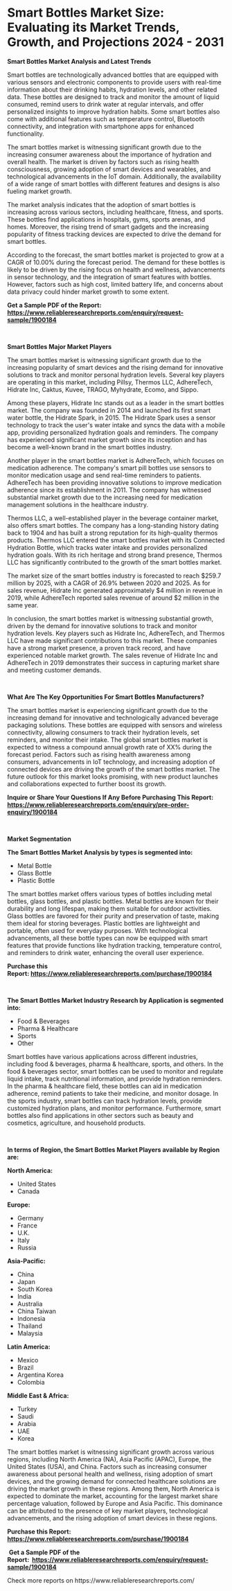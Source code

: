 <p><h1>Smart Bottles Market Size: Evaluating its Market Trends, Growth, and Projections 2024 - 2031</h1></p><p><strong>Smart Bottles Market Analysis and Latest Trends</strong></p>
<p><p>Smart bottles are technologically advanced bottles that are equipped with various sensors and electronic components to provide users with real-time information about their drinking habits, hydration levels, and other related data. These bottles are designed to track and monitor the amount of liquid consumed, remind users to drink water at regular intervals, and offer personalized insights to improve hydration habits. Some smart bottles also come with additional features such as temperature control, Bluetooth connectivity, and integration with smartphone apps for enhanced functionality.</p><p>The smart bottles market is witnessing significant growth due to the increasing consumer awareness about the importance of hydration and overall health. The market is driven by factors such as rising health consciousness, growing adoption of smart devices and wearables, and technological advancements in the IoT domain. Additionally, the availability of a wide range of smart bottles with different features and designs is also fueling market growth.</p><p>The market analysis indicates that the adoption of smart bottles is increasing across various sectors, including healthcare, fitness, and sports. These bottles find applications in hospitals, gyms, sports arenas, and homes. Moreover, the rising trend of smart gadgets and the increasing popularity of fitness tracking devices are expected to drive the demand for smart bottles.</p><p>According to the forecast, the smart bottles market is projected to grow at a CAGR of 10.00% during the forecast period. The demand for these bottles is likely to be driven by the rising focus on health and wellness, advancements in sensor technology, and the integration of smart features with bottles. However, factors such as high cost, limited battery life, and concerns about data privacy could hinder market growth to some extent.</p></p>
<p><strong>Get a Sample PDF of the Report:&nbsp; <a href="https://www.reliableresearchreports.com/enquiry/request-sample/1900184">https://www.reliableresearchreports.com/enquiry/request-sample/1900184</a></strong></p>
<p>&nbsp;</p>
<p><strong>Smart Bottles Major Market Players</strong></p>
<p><p>The smart bottles market is witnessing significant growth due to the increasing popularity of smart devices and the rising demand for innovative solutions to track and monitor personal hydration levels. Several key players are operating in this market, including Pillsy, Thermos LLC, AdhereTech, Hidrate Inc, Caktus, Kuvee, TRAGO, Myhydrate, Ecomo, and Sippo. </p><p>Among these players, Hidrate Inc stands out as a leader in the smart bottles market. The company was founded in 2014 and launched its first smart water bottle, the Hidrate Spark, in 2015. The Hidrate Spark uses a sensor technology to track the user's water intake and syncs the data with a mobile app, providing personalized hydration goals and reminders. The company has experienced significant market growth since its inception and has become a well-known brand in the smart bottles industry.</p><p>Another player in the smart bottles market is AdhereTech, which focuses on medication adherence. The company's smart pill bottles use sensors to monitor medication usage and send real-time reminders to patients. AdhereTech has been providing innovative solutions to improve medication adherence since its establishment in 2011. The company has witnessed substantial market growth due to the increasing need for medication management solutions in the healthcare industry.</p><p>Thermos LLC, a well-established player in the beverage container market, also offers smart bottles. The company has a long-standing history dating back to 1904 and has built a strong reputation for its high-quality thermos products. Thermos LLC entered the smart bottles market with its Connected Hydration Bottle, which tracks water intake and provides personalized hydration goals. With its rich heritage and strong brand presence, Thermos LLC has significantly contributed to the growth of the smart bottles market.</p><p>The market size of the smart bottles industry is forecasted to reach $259.7 million by 2025, with a CAGR of 26.9% between 2020 and 2025. As for sales revenue, Hidrate Inc generated approximately $4 million in revenue in 2019, while AdhereTech reported sales revenue of around $2 million in the same year.</p><p>In conclusion, the smart bottles market is witnessing substantial growth, driven by the demand for innovative solutions to track and monitor hydration levels. Key players such as Hidrate Inc, AdhereTech, and Thermos LLC have made significant contributions to this market. These companies have a strong market presence, a proven track record, and have experienced notable market growth. The sales revenue of Hidrate Inc and AdhereTech in 2019 demonstrates their success in capturing market share and meeting customer demands.</p></p>
<p>&nbsp;</p>
<p><strong>What Are The Key Opportunities For Smart Bottles Manufacturers?</strong></p>
<p><p>The smart bottles market is experiencing significant growth due to the increasing demand for innovative and technologically advanced beverage packaging solutions. These bottles are equipped with sensors and wireless connectivity, allowing consumers to track their hydration levels, set reminders, and monitor their intake. The global smart bottles market is expected to witness a compound annual growth rate of XX% during the forecast period. Factors such as rising health awareness among consumers, advancements in IoT technology, and increasing adoption of connected devices are driving the growth of the smart bottles market. The future outlook for this market looks promising, with new product launches and collaborations expected to further boost its growth.</p></p>
<p><strong>Inquire or Share Your Questions If Any Before Purchasing This Report: <a href="https://www.reliableresearchreports.com/enquiry/pre-order-enquiry/1900184">https://www.reliableresearchreports.com/enquiry/pre-order-enquiry/1900184</a></strong></p>
<p>&nbsp;</p>
<p><strong>Market Segmentation</strong></p>
<p><strong>The Smart Bottles Market Analysis by types is segmented into:</strong></p>
<p><ul><li>Metal Bottle</li><li>Glass Bottle</li><li>Plastic Bottle</li></ul></p>
<p><p>The smart bottles market offers various types of bottles including metal bottles, glass bottles, and plastic bottles. Metal bottles are known for their durability and long lifespan, making them suitable for outdoor activities. Glass bottles are favored for their purity and preservation of taste, making them ideal for storing beverages. Plastic bottles are lightweight and portable, often used for everyday purposes. With technological advancements, all these bottle types can now be equipped with smart features that provide functions like hydration tracking, temperature control, and reminders to drink water, enhancing the overall user experience.</p></p>
<p><strong>Purchase this Report:&nbsp;<a href="https://www.reliableresearchreports.com/purchase/1900184">https://www.reliableresearchreports.com/purchase/1900184</a></strong></p>
<p>&nbsp;</p>
<p><strong>The Smart Bottles Market Industry Research by Application is segmented into:</strong></p>
<p><ul><li>Food & Beverages</li><li>Pharma & Healthcare</li><li>Sports</li><li>Other</li></ul></p>
<p><p>Smart bottles have various applications across different industries, including food & beverages, pharma & healthcare, sports, and others. In the food & beverages sector, smart bottles can be used to monitor and regulate liquid intake, track nutritional information, and provide hydration reminders. In the pharma & healthcare field, these bottles can aid in medication adherence, remind patients to take their medicine, and monitor dosage. In the sports industry, smart bottles can track hydration levels, provide customized hydration plans, and monitor performance. Furthermore, smart bottles also find applications in other sectors such as beauty and cosmetics, agriculture, and household products.</p></p>
<p>&nbsp;</p>
<p><strong>In terms of Region, the Smart Bottles Market Players available by Region are:</strong></p>
<p>
    <p> <strong> North America: </strong>
        <ul>
            <li>United States</li>
            <li>Canada</li>
        </ul>
        </p> 
    <p> <strong> Europe: </strong>
        <ul>
            <li>Germany</li>
            <li>France</li>
            <li>U.K.</li>
            <li>Italy</li>
            <li>Russia</li>
        </ul>
        </p> 
    <p> <strong> Asia-Pacific: </strong>
        <ul>
            <li>China</li>
            <li>Japan</li>
            <li>South Korea</li>
            <li>India</li>
            <li>Australia</li>
            <li>China Taiwan</li>
            <li>Indonesia</li>
            <li>Thailand</li>
            <li>Malaysia</li>
        </ul>
        </p> 
    <p> <strong> Latin America: </strong>
        <ul>
            <li>Mexico</li>
            <li>Brazil</li>
            <li>Argentina Korea</li>
            <li>Colombia</li>
        </ul>
        </p> 
    <p> <strong> Middle East & Africa: </strong>
        <ul>
            <li>Turkey</li>
            <li>Saudi</li>
            <li>Arabia</li>
            <li>UAE</li>
            <li>Korea</li>
        </ul>
    </p>
    </p>
<p><p>The smart bottles market is witnessing significant growth across various regions, including North America (NA), Asia Pacific (APAC), Europe, the United States (USA), and China. Factors such as increasing consumer awareness about personal health and wellness, rising adoption of smart devices, and the growing demand for connected healthcare solutions are driving the market growth in these regions. Among them, North America is expected to dominate the market, accounting for the largest market share percentage valuation, followed by Europe and Asia Pacific. This dominance can be attributed to the presence of key market players, technological advancements, and the rising adoption of smart devices in these regions.</p></p>
<p><strong>Purchase this Report: <a href="https://www.reliableresearchreports.com/purchase/1900184">https://www.reliableresearchreports.com/purchase/1900184</a></strong></p>
<p>&nbsp;<strong>Get a Sample PDF of the Report:&nbsp;&nbsp;<a href="https://www.reliableresearchreports.com/enquiry/request-sample/1900184">https://www.reliableresearchreports.com/enquiry/request-sample/1900184</a></strong></p>
<p><strong></strong></p>
<p>Check more reports on https://www.reliableresearchreports.com/</p>